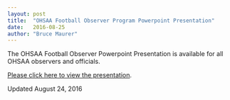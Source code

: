 ```yaml
---
layout: post
title:  "OHSAA Football Observer Program Powerpoint Presentation"
date:   2016-08-25
author: "Bruce Maurer"
---
```


The OHSAA Football Observer Powerpoint Presentation is available for all OHSAA
observers and officials.

[Please click here to view the presentation](https://storage.googleapis.com/ohsaa-websites/observers/2016-PPT.pptx).

Updated August 24, 2016
